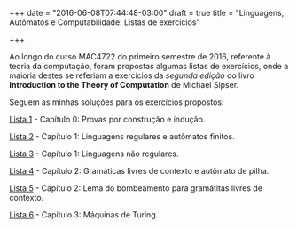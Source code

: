 +++
date = "2016-06-08T07:44:48-03:00"
draft = true
title = "Linguagens, Autômatos e Computabilidade: Listas de exercícios"

+++

Ao longo do curso MAC4722 do primeiro semestre de 2016, referente à teoria da computação, foram propostas algumas listas
de exercícios, onde a maioria destes se referiam a exercícios da *segunda edição* do livro **Introduction to the Theory of Computation** de Michael Sipser.

Seguem as minhas soluções para os exercícios propostos:

[Lista 1](http://ime.usp.br/~athoscr/files/automatos/lista_1.pdf) - Capítulo 0: Provas por construção e indução.

[Lista 2](http://ime.usp.br/~athoscr/files/automatos/lista_2.pdf) - Capítulo 1: Linguagens regulares e autômatos finitos.

[Lista 3](http://ime.usp.br/~athoscr/files/automatos/lista_3.pdf) - Capítulo 1: Linguagens não regulares.

[Lista 4](http://ime.usp.br/~athoscr/files/automatos/lista_4.pdf) - Capítulo 2: Gramáticas livres de contexto e autômato de pilha.

[Lista 5](http://ime.usp.br/~athoscr/files/automatos/lista_5.pdf) - Capítulo 2: Lema do bombeamento para gramátitas livres de contexto.

[Lista 6](http://ime.usp.br/~athoscr/files/automatos/lista_6.pdf) - Capítulo 3: Máquinas de Turing.


